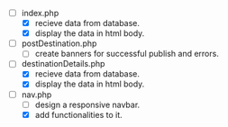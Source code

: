 - [ ] index.php
    - [x] recieve data from database.
    - [x] display the data in html body.
- [ ] postDestination.php    
    - [ ] create banners for successful publish and errors.
- [ ] destinationDetails.php
    - [x] recieve data from database.
    - [x] display the data in html body.
- [ ] nav.php
    - [ ] design a responsive navbar.
    - [x] add functionalities to it.

